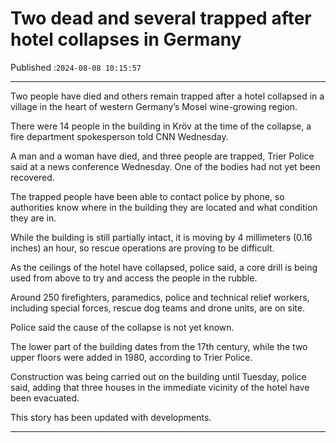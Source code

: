 # Two dead and several trapped after hotel collapses in Germany

Published :`2024-08-08 10:15:57`

---

Two people have died and others remain trapped after a hotel collapsed in a village in the heart of western Germany’s Mosel wine-growing region.

There were 14 people in the building in Kröv at the time of the collapse, a fire department spokesperson told CNN Wednesday.

A man and a woman have died, and three people are trapped, Trier Police said at a news conference Wednesday. One of the bodies had not yet been recovered.

The trapped people have been able to contact police by phone, so authorities know where in the building they are located and what condition they are in.

While the building is still partially intact, it is moving by 4 millimeters (0.16 inches) an hour, so rescue operations are proving to be difficult.

As the ceilings of the hotel have collapsed, police said, a core drill is being used from above to try and access the people in the rubble.

Around 250 firefighters, paramedics, police and technical relief workers, including special forces, rescue dog teams and drone units, are on site.

Police said the cause of the collapse is not yet known.

The lower part of the building dates from the 17th century, while the two upper floors were added in 1980, according to Trier Police.

Construction was being carried out on the building until Tuesday, police said, adding that three houses in the immediate vicinity of the hotel have been evacuated.

This story has been updated with developments.

---

